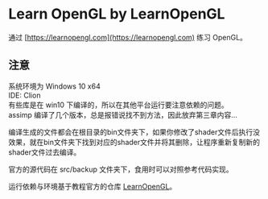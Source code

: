 # Learn OpenGL by LearnOpenGL
通过 [https://learnopengl.com](https://learnopengl.com) 练习 OpenGL。  

## 注意
系统环境为 Windows 10 x64  
IDE: Clion  
有些库是在 win10 下编译的，所以在其他平台运行要注意依赖的问题。  
assimp 编译了几个版本，总是报错说找不到方法，因此放弃第三章内容...

编译生成的文件都会在根目录的bin文件夹下，如果你修改了shader文件后执行没效果，就在bin文件夹下找到对应的shader文件并将其删除，让程序重新复制新的shader文件过去编译。

官方的源代码在 src/backup 文件夹下，食用时可以对照参考代码实现。

运行依赖与环境基于教程官方的仓库 [LearnOpenGL](https://github.com/JoeyDeVries/LearnOpenGL)。
